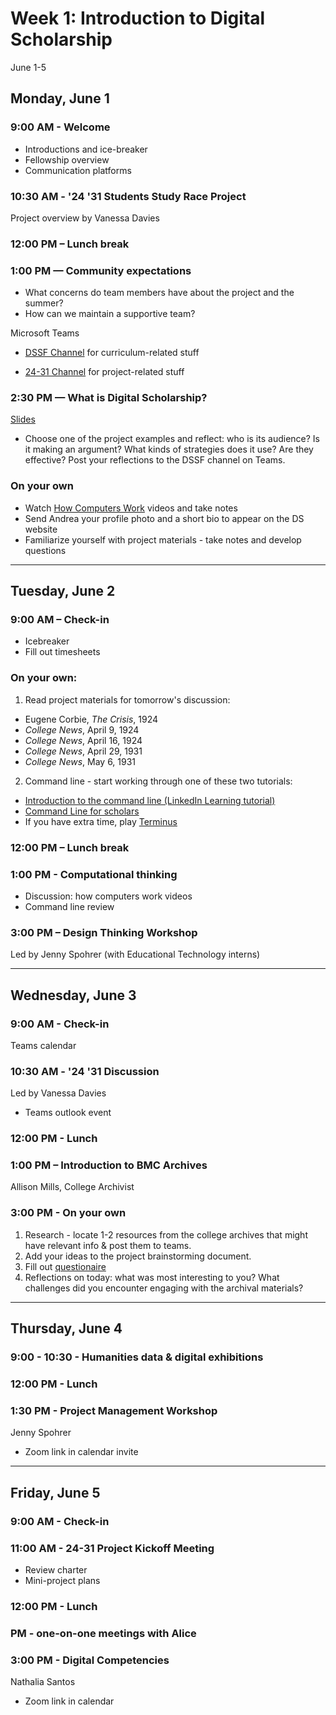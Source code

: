
# Week 1: Introduction to Digital Scholarship

June 1-5

## Monday, June 1

### 9:00 AM - Welcome
- Introductions and ice-breaker
- Fellowship overview
- Communication platforms

### 10:30 AM - '24 '31 Students Study Race Project
Project overview by Vanessa Davies

### 12:00 PM – Lunch break

### 1:00 PM — Community expectations
- What concerns do team members have about the project and the summer?
- How can we maintain a supportive team?

Microsoft Teams

- [DSSF Channel](https://teams.microsoft.com/l/channel/19%3aeb69325e12e34c7bb25fa935667cbd9a%40thread.skype/DSSF?groupId=f13632d3-cdb4-4e69-b112-38ea83836a0d&tenantId=c94b117b-6163-47fd-93f8-b8001804ae6f) for curriculum-related stuff

- [24-31 Channel](https://teams.microsoft.com/l/channel/19%3a50ec984402d346d6b4c661795db04ca1%40thread.skype/24-31%2520Project?groupId=f13632d3-cdb4-4e69-b112-38ea83836a0d&tenantId=c94b117b-6163-47fd-93f8-b8001804ae6f) for project-related stuff


### 2:30 PM — What is Digital Scholarship?
[Slides](https://brynmawr-my.sharepoint.com/:p:/g/personal/amcgrath1_brynmawr_edu/EZMYcvVDa0pGid-DiYQf90gBxhrc9PtVGid3OjvJuheKMQ?e=xfvPWi)

- Choose one of the project examples and reflect: who is its audience? Is it making an argument? What kinds of strategies does it use? Are they effective? Post your reflections to the DSSF channel on Teams.

### On your own

- Watch [How Computers Work](https://www.khanacademy.org/computing/computer-science/how-computers-work2/v/khan-academy-and-codeorg-introducing-how-computers-work) videos and take notes
- Send Andrea your profile photo and a short bio to appear on the DS website
- Familiarize yourself with project materials - take notes and develop questions


---
## Tuesday, June 2

### 9:00 AM – Check-in
- Icebreaker
- Fill out timesheets

### On your own:

1. Read project materials for tomorrow's discussion:
- Eugene Corbie, *The Crisis*, 1924
- *College News*, April 9, 1924
- *College News*, April 16, 1924
- *College News*, April 29, 1931
- *College News*, May 6, 1931

2. Command line - start working through one of these two tutorials:
- [Introduction to the command line (LinkedIn Learning tutorial)](https://www.linkedin.com/learning/learning-linux-command-line-2/)
- [Command Line for scholars](https://github.com/tri-cods/command-line)
- If you have extra time, play [Terminus](https://web.mit.edu/mprat/Public/web/Terminus/Web/main.html)

### 12:00 PM – Lunch break

### 1:00 PM - Computational thinking

- Discussion: how computers work videos
- Command line review

### 3:00 PM – Design Thinking Workshop

Led by Jenny Spohrer (with Educational Technology interns)

---

## Wednesday, June 3

### 9:00 AM - Check-in

Teams calendar

### 10:30 AM - '24 '31 Discussion

Led by Vanessa Davies
- Teams outlook event

### 12:00 PM - Lunch

### 1:00 PM – Introduction to BMC Archives

Allison Mills, College Archivist

### 3:00 PM - On your own

1. Research - locate 1-2 resources from the college archives that might have relevant info & post them to teams.
3. Add your ideas to the project brainstorming document.  
2. Fill out [questionaire](https://forms.office.com/Pages/ResponsePage.aspx?id=exFLyWNh_UeT-LgAGASub355wZqIlktFq0QAOWKeAm1UN0sxSzZTVU42VVZIUk5IUU5DTFA2WkI5Vy4u)
2. Reflections on today: what was most interesting to you? What challenges did you encounter engaging with the archival materials?


---

## Thursday, June 4

### 9:00 - 10:30 - Humanities data & digital exhibitions
<!--
- Read Miriam Posner's post - [Humanities Data: A Necessary Contradiction](https://miriamposner.com/blog/humanities-data-a-necessary-contradiction/)
- [Data Trouble](https://www.youtube.com/watch?v=sW0u1pNQNxc)
- Comparison: Scalar, Omeka, Wax, Wordpress?

 -->
### 12:00 PM - Lunch

### 1:30 PM - Project Management Workshop
Jenny Spohrer

- Zoom link in calendar invite

---

## Friday, June 5

### 9:00 AM - Check-in

### 11:00 AM - 24-31 Project Kickoff Meeting
- Review charter
- Mini-project plans

### 12:00 PM - Lunch

### PM - one-on-one meetings with Alice  

### 3:00 PM - Digital Competencies

Nathalia Santos

- Zoom link in calendar
